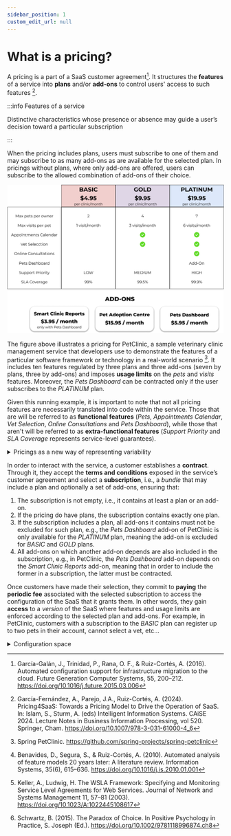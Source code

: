 ```yaml
---
sidebar_position: 1
custom_edit_url: null
---
```


# What is a pricing?

A pricing is a part of a SaaS customer agreement[^1]. It structures the
**features** of a service into **plans** and/or **add-ons** to control users'
access to such features [^2].

:::info Features of a service

Distinctive characteristics whose presence or absence may guide a user’s
decision toward a particular subscription

:::

When the pricing includes plans, users must subscribe to one of them and may
subscribe to as many add-ons as are available for the selected plan. In pricings
without plans, where only add-ons are offered, users can subscribe to the
allowed combination of add-ons of their choice.

![PetClinic Pricing](../../static/img/petclinic.png)

The figure above illustrates a pricing for PetClinic, a sample veterinary clinic
management service that developers use to demonstrate the features of a
particular software framework or technology in a real-world scenario [^3]. It
includes ten features regulated by three plans and three add-ons (seven by
plans, three by add-ons) and imposes **usage limits** on the _pets_ and _visits_
features. Moreover, the _Pets Dashboard_ can be contracted only if the user
subscribes to the _PLATINUM_ plan.

Given this running example, it is important to note that not all pricing
features are necessarily translated into code within the service. Those that are
will be referred to as **functional features** (_Pets_, _Appointments Calendar_,
_Vet Selection_, _Online Consultations_ and _Pets Dashboard_), while those that
aren't will be referred to as **extra-functional features** (_Support Priority_
and _SLA Coverage_ represents service-level guarantees).

<details>
  <summary>Pricings as a new way of representing variability</summary>

Therefore, a SaaS pricing can be considered as the intersection of two distinct,
yet complementary, paradigms:

- The modularity and configurability typical of feature models (FMs) in Software
  Product Lines[^4] (SPLs)
- The guarantee-driven approach of service-level agreements[^5] (SLAs).

While FMs emphasize technical modularity, typically defining variability at the
functional feature level, SLAs focus on representing and enforcing
non-functional guarantees (e.g., coverage, support levels), i.e.
extra-functional features.

Pricing models unify these perspectives, capturing both dimensions in a single
variability structure. As a result, they become powerful artifacts for
addressing the broader business and technical needs of SaaS providers.

</details>

In order to interact with the service, a customer establishes a **contract**.
Through it, they accept the **terms and conditions** exposed in the service’s
customer agreement and select a **subscription**, i.e., a _bundle_ that may include
a plan and optionally a set of add-ons, ensuring that:

1. The subscription is not empty, i.e., it contains at least a plan or an
   add-on.
2. If the pricing do have plans, the subscription contains exactly one plan.
3. If the subscription includes a plan, all add-ons it contains must not be
   excluded for such plan, e.g., the _Pets Dashboard_ add-on of PetClinic is
   only available for the _PLATINUM_ plan, meaning the add-on is excluded for
   _BASIC_ and _GOLD_ plans.
4. All add-ons on which another add-on depends are also included in the
   subscription, e.g., in PetClinic, the _Pets Dashboard_ add-on depends on the
   _Smart Clinic Reports_ add-on, meaning that in order to include the former in
   a subscription, the latter must be contracted.

Once customers have made their selection, they commit to **paying** the
**periodic fee** associated with the selected subscription to access the
configuration of the SaaS that it grants them. In other words, they gain
**access** to a _version_ of the SaaS where features and usage limits are
enforced according to the selected plan and add-ons. For example, in PetClinic,
customers with a subscription to the _BASIC_ plan can register up to two pets in
their account, cannot select a vet, etc...

<details>
   <summary>Configuration space</summary>

Given this structure, determining the set of different configurations within a
pricing may become very challenging. We thus define the configuration space (the
set of different configurations within a pricing) as the first dimension of
variability in such models. In this regard, **add-ons** play a crucial role in
pricing design by enabling a compact set of plans to support a much larger
configuration space accommodating a wide range of user needs without
overwhelming customers with too many plan choices.

This approach helps to mitigate **decision fatigue**, in line with the _Paradox
of Choice_[^6], which suggests that an excess of options can reduce satisfaction
and hinder decision-making. Unfortunately, such growth of the configuration
space also increases the complexity and cost of managing pricing-driven
development and operation tasks.

</details>

[^1]:
    García-Galán, J., Trinidad, P., Rana, O. F., & Ruiz-Cortés, A. (2016).
    Automated configuration support for infrastructure migration to the cloud.
    Future Generation Computer Systems, 55, 200–212.
    https://doi.org/10.1016/j.future.2015.03.006

[^2]:
    García-Fernández, A., Parejo, J.A., Ruiz-Cortés, A. (2024). Pricing4SaaS:
    Towards a Pricing Model to Drive the Operation of SaaS. In: Islam, S.,
    Sturm, A. (eds) Intelligent Information Systems. CAiSE 2024. Lecture Notes
    in Business Information Processing, vol 520. Springer, Cham.
    https://doi.org/10.1007/978-3-031-61000-4_6

[^3]: Spring PetClinic. https://github.com/spring-projects/spring-petclinic
[^4]:
    Benavides, D., Segura, S., & Ruiz-Cortés, A. (2010). Automated analysis of
    feature models 20 years later: A literature review. Information Systems,
    35(6), 615–636. https://doi.org/10.1016/j.is.2010.01.001

[^5]:
    Keller, A., Ludwig, H. The WSLA Framework: Specifying and Monitoring Service
    Level Agreements for Web Services. Journal of Network and Systems Management
    11, 57–81 (2003). https://doi.org/10.1023/A:1022445108617

[^6]:
    Schwartz, B. (2015). The Paradox of Choice. In Positive Psychology in
    Practice, S. Joseph (Ed.). https://doi.org/10.1002/9781118996874.ch8
